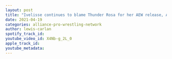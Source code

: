 ```yaml
---
layout: post
title: "Ivelisse continues to blame Thunder Rosa for her AEW release, An update on Kalisto and Scott D'Amore"
date: 2021-04-19
categories: alliance-pro-wrestling-network
author: lewis-carlan
spotify_track_id: 
youtube_video_id: X4Nb-g_2L_0
apple_track_id: 
youtube_metadata: 
---
```

